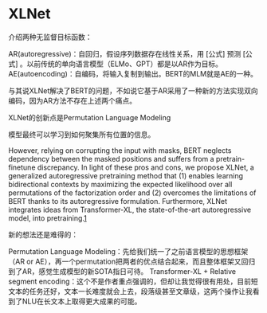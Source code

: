 

<!--
 * @version:
 * @Author:  StevenJokess https://github.com/StevenJokess
 * @Date: 2020-10-07 16:28:57
 * @LastEditors:  StevenJokess https://github.com/StevenJokess
 * @LastEditTime: 2020-10-07 22:26:49
 * @Description:
 * @TODO::
 * @Reference:
-->

# XLNet


介绍两种无监督目标函数：

AR(autoregressive)：自回归，假设序列数据存在线性关系，用 [公式] 预测 [公式] 。以前传统的单向语言模型（ELMo、GPT）都是以AR作为目标。
AE(autoencoding)：自编码，将输入复制到输出。BERT的MLM就是AE的一种。

与其说XLNet解决了BERT的问题，不如说它基于AR采用了一种新的方法实现双向编码，因为AR方法不存在上述两个痛点。

XLNet的创新点是Permutation Language Modeling


模型最终可以学习到如何聚集所有位置的信息。

However, relying on corrupting the input with masks, BERT neglects dependency between the masked positions and suffers from a pretrain-finetune discrepancy. In light of these pros and cons, we propose XLNet, a generalized autoregressive pretraining method that (1) enables learning bidirectional contexts by maximizing the expected likelihood over all permutations of the factorization order and (2) overcomes the limitations of BERT thanks to its autoregressive formulation. Furthermore, XLNet integrates ideas from Transformer-XL, the state-of-the-art autoregressive model, into pretraining.[1]

新的想法还是难得的：

Permutation Language Modeling：先给我们统一了之前语言模型的思想框架（AR or AE），再一个permutation把两者的优点结合起来，而且整体框架又回归到了AR，感觉生成模型的新SOTA指日可待。
Transformer-XL + Relative segment encoding：这个不是作者重点强调的，但却让我觉得很有用处，目前短文本的任务还好，文本一长难度就会上去，段落级甚至文章级，这两个操作让我看到了NLU在长文本上取得更大成果的可能。


[1]: https://arxiv.org/abs/1906.08237
[2]: https://huggingface.co/transformers/model_doc/xlnet.html
[3]: https://zhuanlan.zhihu.com/p/70218096
